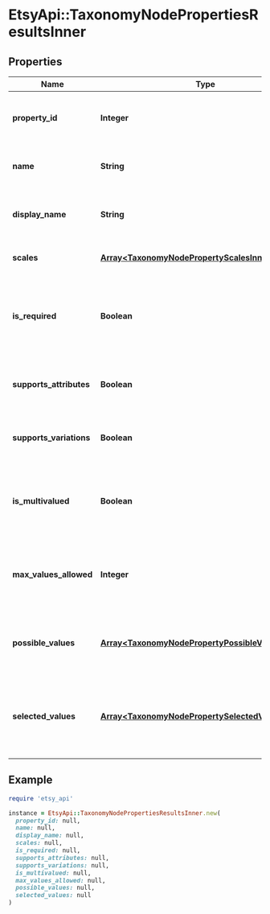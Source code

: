 # EtsyApi::TaxonomyNodePropertiesResultsInner

## Properties

| Name | Type | Description | Notes |
| ---- | ---- | ----------- | ----- |
| **property_id** | **Integer** | The unique numeric ID of this product property. | [optional] |
| **name** | **String** | The name string for this taxonomy node. | [optional] |
| **display_name** | **String** | The human-readable product property name string. | [optional] |
| **scales** | [**Array&lt;TaxonomyNodePropertyScalesInner&gt;**](TaxonomyNodePropertyScalesInner.md) | A list of available scales. | [optional] |
| **is_required** | **Boolean** | When true, listings assigned eligible taxonomy IDs require this property. | [optional] |
| **supports_attributes** | **Boolean** | When true, you can use this property in listing attributes. | [optional] |
| **supports_variations** | **Boolean** | When true, you can use this property in listing variations. | [optional] |
| **is_multivalued** | **Boolean** | When true, you can assign multiple property values to this property | [optional] |
| **max_values_allowed** | **Integer** | When true, you can assign multiple property values to this property | [optional] |
| **possible_values** | [**Array&lt;TaxonomyNodePropertyPossibleValuesInner&gt;**](TaxonomyNodePropertyPossibleValuesInner.md) | A list of supported property value strings for this property. | [optional] |
| **selected_values** | [**Array&lt;TaxonomyNodePropertySelectedValuesInner&gt;**](TaxonomyNodePropertySelectedValuesInner.md) | A list of property value strings automatically and always selected for the given property. | [optional] |

## Example

```ruby
require 'etsy_api'

instance = EtsyApi::TaxonomyNodePropertiesResultsInner.new(
  property_id: null,
  name: null,
  display_name: null,
  scales: null,
  is_required: null,
  supports_attributes: null,
  supports_variations: null,
  is_multivalued: null,
  max_values_allowed: null,
  possible_values: null,
  selected_values: null
)
```

